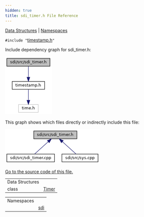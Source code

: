 ```yaml
---
hidden: true
title: sdi_timer.h File Reference
---
```


[Data Structures](#nested-classes) \| [Namespaces](#namespaces)

`#include "`<a href="sdi_2src_2timestamp_8h_source.md">timestamp.h</a>`"`

Include dependency graph for sdi_timer.h:

![](sdi__timer_8h__incl.png)

This graph shows which files directly or indirectly include this file:

![](sdi__timer_8h__dep__incl.png)

<a href="sdi__timer_8h_source.md">Go to the source code of this file.</a>

|                 |                                                    |
|-----------------|----------------------------------------------------|
| Data Structures |                                                    |
| class           | <a href="classsdi_1_1_timer.md">Timer</a> |

|            |                                            |
|------------|--------------------------------------------|
| Namespaces |                                            |
|            | <a href="namespacesdi.md">sdi</a> |
